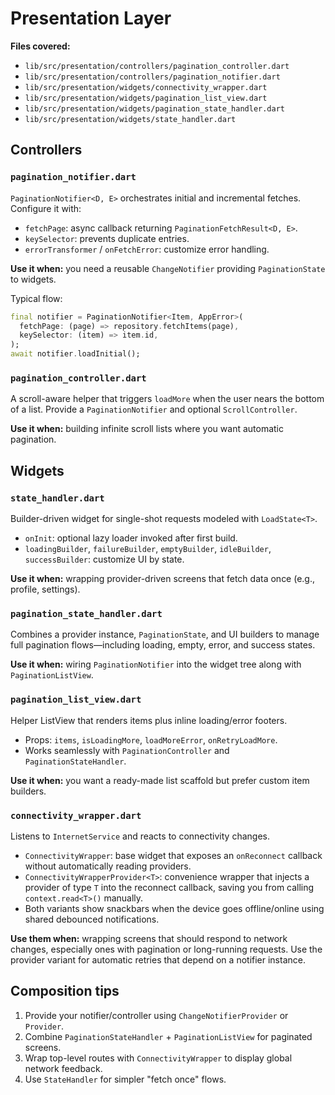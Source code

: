 # Presentation Layer

**Files covered:**

- `lib/src/presentation/controllers/pagination_controller.dart`
- `lib/src/presentation/controllers/pagination_notifier.dart`
- `lib/src/presentation/widgets/connectivity_wrapper.dart`
- `lib/src/presentation/widgets/pagination_list_view.dart`
- `lib/src/presentation/widgets/pagination_state_handler.dart`
- `lib/src/presentation/widgets/state_handler.dart`

## Controllers

### `pagination_notifier.dart`
`PaginationNotifier<D, E>` orchestrates initial and incremental fetches. Configure it with:
- `fetchPage`: async callback returning `PaginationFetchResult<D, E>`.
- `keySelector`: prevents duplicate entries.
- `errorTransformer` / `onFetchError`: customize error handling.

**Use it when:** you need a reusable `ChangeNotifier` providing `PaginationState` to widgets.

Typical flow:
```dart
final notifier = PaginationNotifier<Item, AppError>(
  fetchPage: (page) => repository.fetchItems(page),
  keySelector: (item) => item.id,
);
await notifier.loadInitial();
```

### `pagination_controller.dart`
A scroll-aware helper that triggers `loadMore` when the user nears the bottom of a list. Provide a `PaginationNotifier` and optional `ScrollController`.

**Use it when:** building infinite scroll lists where you want automatic pagination.

## Widgets

### `state_handler.dart`
Builder-driven widget for single-shot requests modeled with `LoadState<T>`.
- `onInit`: optional lazy loader invoked after first build.
- `loadingBuilder`, `failureBuilder`, `emptyBuilder`, `idleBuilder`, `successBuilder`: customize UI by state.

**Use it when:** wrapping provider-driven screens that fetch data once (e.g., profile, settings).

### `pagination_state_handler.dart`
Combines a provider instance, `PaginationState`, and UI builders to manage full pagination flows—including loading, empty, error, and success states.

**Use it when:** wiring `PaginationNotifier` into the widget tree along with `PaginationListView`.

### `pagination_list_view.dart`
Helper ListView that renders items plus inline loading/error footers.
- Props: `items`, `isLoadingMore`, `loadMoreError`, `onRetryLoadMore`.
- Works seamlessly with `PaginationController` and `PaginationStateHandler`.

**Use it when:** you want a ready-made list scaffold but prefer custom item builders.

### `connectivity_wrapper.dart`
Listens to `InternetService` and reacts to connectivity changes.
- `ConnectivityWrapper`: base widget that exposes an `onReconnect` callback without automatically reading providers.
- `ConnectivityWrapperProvider<T>`: convenience wrapper that injects a provider of type `T` into the reconnect callback, saving you from calling `context.read<T>()` manually.
- Both variants show snackbars when the device goes offline/online using shared debounced notifications.

**Use them when:** wrapping screens that should respond to network changes, especially ones with pagination or long-running requests. Use the provider variant for automatic retries that depend on a notifier instance.

## Composition tips

1. Provide your notifier/controller using `ChangeNotifierProvider` or `Provider`.
2. Combine `PaginationStateHandler` + `PaginationListView` for paginated screens.
3. Wrap top-level routes with `ConnectivityWrapper` to display global network feedback.
4. Use `StateHandler` for simpler "fetch once" flows.
